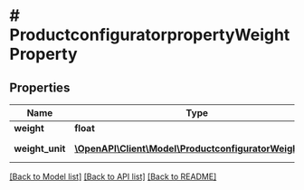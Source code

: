 # # ProductconfiguratorpropertyWeightProperty


## Properties 


Name | Type | Description | Notes
------------ | ------------- | ------------- | -------------
**weight**| **float** |   | [optional]
**weight_unit**| [**\OpenAPI\Client\Model\ProductconfiguratorWeightUnit**](ProductconfiguratorWeightUnit.md) |  for more information please, see Model/ProductconfiguratorWeightUnit.php  | [optional]


[[Back to Model list]](../../README.md#models) [[Back to API list]](../../README.md#endpoints) [[Back to README]](../../README.md)

